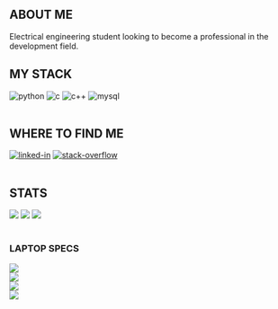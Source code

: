  ##  ABOUT ME

Electrical engineering student looking to become a professional in the development field.
<br>

##  MY STACK

<div>
<img alt="python" src="https://img.shields.io/badge/Python-191622?style=for-the-badge&logo=python&logoColor=brightgreen" />
<img alt="c" src="https://img.shields.io/badge/C-191622?style=for-the-badge&logo=c&logoColor=brightgreen" />
<img alt="c++" src="https://img.shields.io/badge/C++-191622?style=for-the-badge&logo=cplusplus&logoColor=brightgreen" />
<img alt="mysql" src="https://img.shields.io/badge/MySQL-191622?style=for-the-badge&logo=mysql&logoColor=brightgreen" />
</div>
<br>

##  WHERE TO FIND ME
<div>
<a href="https://www.linkedin.com/in/jhonatan-gratieri-simoni/"><img alt="linked-in" src="https://img.shields.io/badge/linkedin-191622?&style=for-the-badge&logo=linkedin&logoColor=brightgreen" /></a>
<a href="https://pt.stackoverflow.com/users/283877/jhonatan-gratieri-simoni"><img alt="stack-overflow" src="https://img.shields.io/badge/stack%20overflow-191622?logo=stack-overflow&logoColor=brightgreen&style=for-the-badge" /></a>
</div>
<br>

##  STATS
<div>
<img src="https://github-readme-stats.vercel.app/api?username=jhonegratieri&count_private=true&show_icons=true&theme=default&hide_border=true" /> 
<img src="https://github-readme-stats.vercel.app/api/top-langs/?username=jhonegratieri&count_private=true&show_icons=true&theme=chartreuse-dark&hide_border=true&layout=compact" />
<img src="https://github-profile-summary-cards.vercel.app/api/cards/profile-details?username=jhonegratieri&theme=default" />
</div>
<br>

### LAPTOP SPECS
<div>
<img src="https://img.shields.io/badge/AMD_Ryzen_5_5500G-191622?style=for-the-badge&logo=amd&logoColor=brightgreen" />
</br>
<img src="https://img.shields.io/badge/Lenovo_IdeaPad_i3-191622?style=for-the-badge&logo=lenovo&logoColor=brightgreen" />
</br>
<img src="https://img.shields.io/badge/Windows_10-191622?style=for-the-badge&logo=windows&logoColor=brightgreen" />
</br>
<img src="https://img.shields.io/badge/Pop!OS-191622?style=for-the-badge&logo=popos&logoColor=brightgreen" />
</br>
</div>
